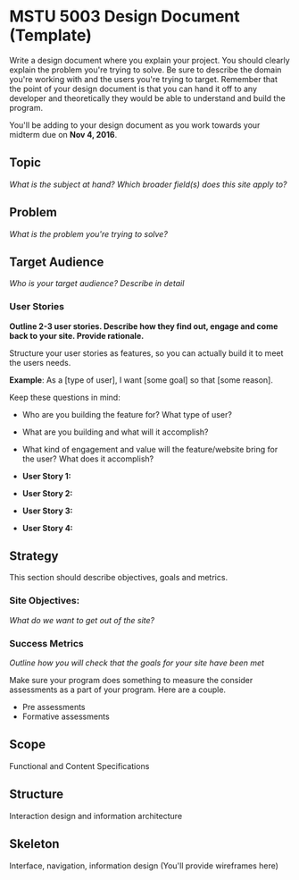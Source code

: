 # MSTU 5003 Design Document (Template)

Write a design document where you explain your project. You should clearly explain the problem you're trying to solve. Be sure to describe the domain you're working with and the users you're trying to target. Remember that the point of your design document is that you can hand it off to any developer and theoretically they would be able to understand and build the program.

You'll be adding to your design document as you work towards your midterm due on **Nov 4, 2016**.

## Topic
*What is the subject at hand?*
*Which broader field(s) does this site apply to?*

## Problem
*What is the problem you're trying to solve?*

## Target Audience
*Who is your target audience? Describe in detail*

### User Stories
**Outline 2-3 user stories. Describe how they find out, engage and come back to your site. Provide rationale.**

Structure your user stories as features, so you can actually build it to meet the users needs.

**Example**: As a [type of user], I want [some goal] so that [some reason].

Keep these questions in mind:
- Who are you building the feature for? What type of user?
- What are you building and what will it accomplish?
- What kind of engagement and value will the feature/website bring for the user? What does it accomplish?

- **User Story 1:**
- **User Story 2:**
- **User Story 3:**
- **User Story 4:**


## Strategy

This section should describe objectives, goals and metrics.

### Site Objectives:
*What do we want to get out of the site?*

### Success Metrics
*Outline how you will check that the goals for your site have been met*

Make sure your program does something to measure the consider assessments as a part of your program. Here are a couple.

* Pre assessments
* Formative assessments


## Scope
Functional and Content Specifications

## Structure
Interaction design and information architecture

## Skeleton
Interface, navigation, information design
(You'll provide wireframes here)
